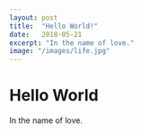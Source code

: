 ```yaml
---
layout: post
title:  "Hello World!"
date:   2018-05-21
excerpt: "In the name of love."
image: "/images/life.jpg"
---
```


# Hello World

In the name of love.
